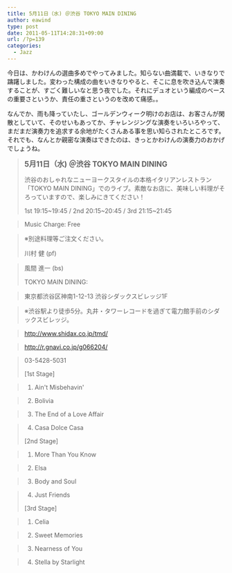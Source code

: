 ```yaml
---
title: 5月11日（水) ＠渋谷 TOKYO MAIN DINING
author: eawind
type: post
date: 2011-05-11T14:28:31+09:00
url: /?p=139
categories:
  - Jazz
---
```

今日は、かわけんの選曲多めでやってみました。知らない曲満載で、いきなりで躊躇しました。変わった構成の曲をいきなりやると、そこに息を吹き込んで演奏することが、すごく難しいなと思う夜でした。それにデュオという編成のベースの重要さというか、責任の重さというのを改めて痛感。。

なんでか、雨も降っていたし、ゴールデンウィーク明けのお店は、お客さんが閑散としていて、そのせいもあってか、チャレンジングな演奏をいろいろやって、まだまだ演奏力を追求する余地がたくさんある事を思い知らされたところです。それでも、なんとか親密な演奏はできたのは、きっとかわけんの演奏力のおかげでしょうね。

> **<big>5月11日（水) ＠渋谷 TOKYO MAIN DINING</big>**
>
> 渋谷のおしゃれなニューヨークスタイルの本格イタリアンレストラン「TOKYO MAIN DINING」でのライブ。素敵なお店に、美味しい料理がそろっていますので、楽しみにきてください！
>
> 1st 19:15~19:45 / 2nd 20:15~20:45 / 3rd 21:15~21:45

> Music Charge: Free

> ※別途料理等ご注文ください。
>
> 川村 健 (pf)

> 風間 進一 (bs)
>
> TOKYO MAIN DINING:

> 東京都渋谷区神南1-12-13 渋谷シダックスビレッジ1F

> ※渋谷駅より徒歩5分。丸井・タワーレコードを過ぎて電力館手前のシダックスビレッジ。

> http://www.shidax.co.jp/tmd/

> <a href="http://r.gnavi.co.jp/g066204/" target="_blank" rel="noopener noreferrer">http://r.gnavi.co.jp/g066204/</a>

> 03-5428-5031
>
> [1st Stage]

> 1. Ain't Misbehavin'

> 2. Bolivia

> 3. The End of a Love Affair

> 4. Casa Dolce Casa
>
> [2nd Stage]

> 1. More Than You Know

> 2. Elsa

> 3. Body and Soul

> 4. Just Friends
>
> [3rd Stage]

> 1. Celia

> 2. Sweet Memories

> 3. Nearness of You

> 4. Stella by Starlight
